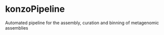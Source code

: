 # konzoPipeline
Automated pipeline for the assembly, curation and binning of metagenomic assemblies 
